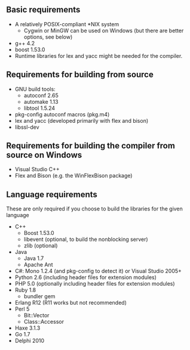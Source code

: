 
## Basic requirements
* A relatively POSIX-compliant *NIX system
    * Cygwin or MinGW can be used on Windows (but there are better options, see below)
* g++ 4.2
* boost 1.53.0
* Runtime libraries for lex and yacc might be needed for the compiler.

## Requirements for building from source
* GNU build tools: 
    * autoconf 2.65
    * automake 1.13
    * libtool 1.5.24
* pkg-config autoconf macros (pkg.m4)
* lex and yacc (developed primarily with flex and bison)
* libssl-dev

## Requirements for building the compiler from source on Windows
* Visual Studio C++
* Flex and Bison (e.g. the WinFlexBison package)

## Language requirements
These are only required if you choose to build the libraries for the given language

* C++
    * Boost 1.53.0
    * libevent (optional, to build the nonblocking server)
    * zlib (optional)
* Java
    * Java 1.7
    * Apache Ant
* C#: Mono 1.2.4 (and pkg-config to detect it) or Visual Studio 2005+
* Python 2.6 (including header files for extension modules)
* PHP 5.0 (optionally including header files for extension modules)
* Ruby 1.8
    * bundler gem
* Erlang R12 (R11 works but not recommended)
* Perl 5
    * Bit::Vector
    * Class::Accessor
* Haxe 3.1.3
* Go 1.7
* Delphi 2010
